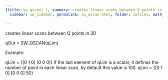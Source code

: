 ```yaml
---
{title: sw_qscan( ), summary: creates linear scans between Q points in 3D, keywords: sample,
  sidebar: sw_sidebar, permalink: sw_qscan.html, folder: swfiles, mathjax: 'true'}

---
```

creates linear scans between Q points in 3D
 
qOut = SW_QSCAN(qLim)
 
Example:
 
qLim = {[0 1 0] [0 0 0]}
If the last element of qLim is a scalar, it defines the number of point
in each linear scan, by default this value is 100.
qLim = {[0 1 0] [0 0 0] 50}
 
